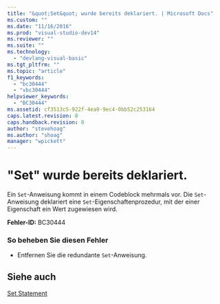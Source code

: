 ```yaml
---
title: "&quot;Set&quot; wurde bereits deklariert. | Microsoft Docs"
ms.custom: ""
ms.date: "11/16/2016"
ms.prod: "visual-studio-dev14"
ms.reviewer: ""
ms.suite: ""
ms.technology: 
  - "devlang-visual-basic"
ms.tgt_pltfrm: ""
ms.topic: "article"
f1_keywords: 
  - "bc30444"
  - "vbc30444"
helpviewer_keywords: 
  - "BC30444"
ms.assetid: cf3513c5-922f-4ea9-9ec4-0bb52c253164
caps.latest.revision: 8
caps.handback.revision: 8
author: "stevehoag"
ms.author: "shoag"
manager: "wpickett"
---
```

# &quot;Set&quot; wurde bereits deklariert.
Ein `Set`\-Anweisung kommt in einem Codeblock mehrmals vor. Die `Set`\-Anweisung deklariert eine `Set`\-Eigenschaftenprozedur, mit der einer Eigenschaft ein Wert zugewiesen wird.  
  
 **Fehler\-ID:** BC30444  
  
### So beheben Sie diesen Fehler  
  
-   Entfernen Sie die redundante `Set`\-Anweisung.  
  
## Siehe auch  
 [Set Statement](../../visual-basic/language-reference/statements/set-statement.md)